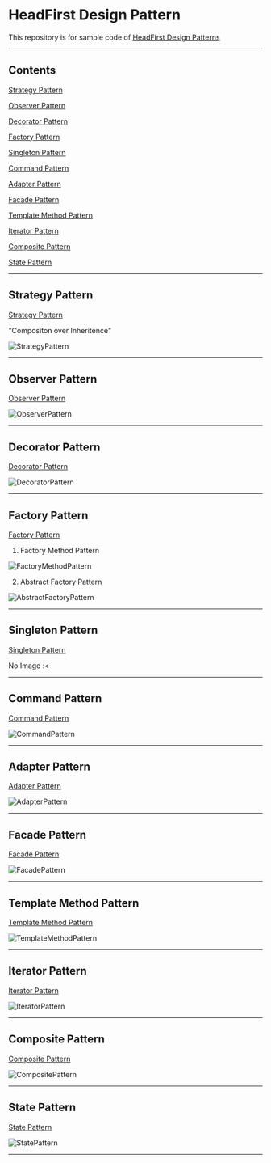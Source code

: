 # HeadFirst Design Pattern

This repository is for sample code of [HeadFirst Design Patterns](https://www.amazon.com/Head-First-Design-Patterns-Brain-Friendly/dp/0596007124)

---

## Contents

[Strategy Pattern](#Strategy-Pattern)

[Observer Pattern](#Observer-Pattern)

[Decorator Pattern](#Decorator-Pattern)

[Factory Pattern](#Factory-Pattern)

[Singleton Pattern](#Singleton-Pattern)

[Command Pattern](#Command-Pattern)

[Adapter Pattern](#Adapter-Pattern)

[Facade Pattern](#Facade-Pattern)

[Template Method Pattern](#Template-Method-Pattern)

[Iterator Pattern](#Iterator-Pattern)

[Composite Pattern](#Composite-Pattern)

[State Pattern](#State-Pattern)

---

## Strategy Pattern

[Strategy Pattern](./strategy-pattern)

"Compositon over Inheritence"

![StrategyPattern](./strategy-pattern/uml/StrategyPattern.png)

---

## Observer Pattern

[Observer Pattern](./observer-pattern)

![ObserverPattern](./observer-pattern/uml/ObserverPattern.png)

---

## Decorator Pattern

[Decorator Pattern](./decorator-pattern)

![DecoratorPattern](./decorator-pattern/uml/DecoratorPatterns.png)

---

## Factory Pattern

[Factory Pattern](./factory-pattern)

1. Factory Method Pattern

![FactoryMethodPattern](./factory-pattern/uml/FactoryMethodPattern.png)

2. Abstract Factory Pattern

![AbstractFactoryPattern](./factory-pattern/uml/AbstractFactoryPattern.png)

---

## Singleton Pattern

[Singleton Pattern](./singleton-pattern)

No Image :<

---

## Command Pattern

[Command Pattern](./command-pattern)

![CommandPattern](./command-pattern/uml/CommandPattern.png)

---

## Adapter Pattern

[Adapter Pattern](./adapter-pattern)

![AdapterPattern](./adapter-pattern/uml/AdapterPattern.png)

---

## Facade Pattern

[Facade Pattern](./facade-pattern)

![FacadePattern](./facade-pattern/uml/FacadePatternSample.png)

---

## Template Method Pattern

[Template Method Pattern](./templatemethod-pattern)

![TemplateMethodPattern](./templatemethod-pattern/uml/TemplateMethodPattern.png)

---

## Iterator Pattern

[Iterator Pattern](./iterator-pattern)

![IteratorPattern](./iterator-pattern/uml/IteratorPattern.png)

---

## Composite Pattern

[Composite Pattern](./composite-pattern)

![CompositePattern](./composite-pattern/uml/CompositePattern.png)

---

## State Pattern

[State Pattern](./state-pattern)

![StatePattern](./state-pattern/uml/StatePattern.png)

---